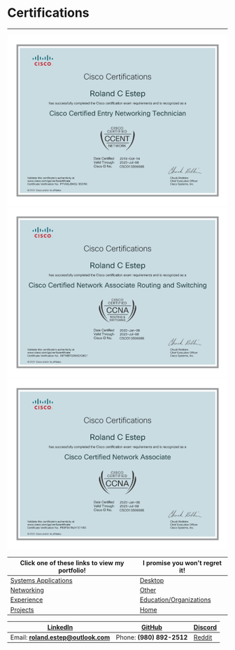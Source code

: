 # Certifications
-------------------

![CCENT](CCENT.png)
![CCNA R&S](CCNA_R&S.png)
![CCNA](CCNA.png)

Click one of these links to view my portfolio! | I promise you won't regret it!
--------------------------------------------- | ---------------------------------------------------------------
[Systems Applications](../systems/systems.md) | [Desktop](../desktop/desktop.md)
[Networking](../networking/networking.md) | [Other](../other/other.md)
[Experience](../experience/experience.md) | [Education/Organizations](../education_organizations/education_organizations.md)
[Projects](../projects/projects.md) | [Home](..)

[LinkedIn](https://linkedin.com/in/roland-c-estep) | [GitHub](https://github.com/rcestep) | [Discord](https://discordhub.com/profile/532348150019522580)
-------------------------------------------------- | ------------------------------------ | ------------------------------------------------------------
Email: **roland.estep@outlook.com**                | Phone: **(980) 892-2512**             | [Reddit](https://reddit.com/user/cybertechbruh)
